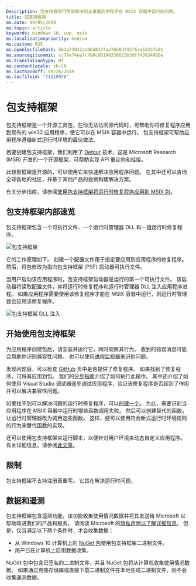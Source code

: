 ```yaml
---
Description: 包支持框架可帮助解决阻止桌面应用程序在 MSIX 容器中运行的问题。
title: 包支持框架
ms.date: 09/05/2018
ms.topic: article
keywords: windows 10, uwp, msix
ms.localizationpriority: medium
ms.custom: RS5
ms.openlocfilehash: b62a73942ad0bd8324aa76b0df43f6aa52237e8b
ms.sourcegitcommit: cc7fe74ea7c7b8c06190330023b3dff43034960e
ms.translationtype: HT
ms.contentlocale: zh-CN
ms.lasthandoff: 09/26/2019
ms.locfileid: "71310978"
---
```

# <a name="package-support-framework"></a>包支持框架

包支持框架是一个开源工具包，在你无法访问源代码时，可帮助你将修复程序应用到现有的 win32 应用程序，使它可以在 MSIX 容器中运行。 包支持框架可帮助应用程序遵循新式运行时环境的最佳做法。

若要创建包支持框架，我们利用了 [Detour](https://www.microsoft.com/en-us/research/project/detours) 技术，这是 Microsoft Research (MSR) 开发的一个开源框架，可帮助实现 API 重定向和挂接。

此轻型框架是开源的，可以使用它来快速解决应用程序问题。 在其中还可以咨询全球各地的社区，并基于其他产品的投资构建解决方案。

有关分步指南，请参阅[使用包支持框架将运行时修复程序应用到 MSIX 包](https://docs.microsoft.com/windows/uwp/porting/package-support-framework)。

## <a name="a-quick-look-inside-of-the-package-support-framework"></a>包支持框架内部速览

包支持框架包含一个可执行文件、一个运行时管理器 DLL 和一组运行时修复程序。

![包支持框架](images/package-support-framework.png)

它的工作原理如下。 创建一个配置文件用于指定要应用到应用程序的修复程序。 然后，将包修改为指向包支持框架 (PSF) 启动器可执行文件。

当用户启动该应用程序时，包支持框架启动器是运行的第一个可执行文件。 该启动器将读取配置文件，并将运行时修复程序和运行时管理器 DLL 注入应用程序进程。 如果应用程序需要使用该修复程序才能在 MSIX 容器中运行，则运行时管理器会应用该修复程序。

![包支持框架 DLL 注入](images/package-support-framework-2.png)

## <a name="get-started-using-the-package-support-framework"></a>开始使用包支持框架

为应用程序创建包后，请安装并运行它，同时观察其行为。 收到的错误消息可能会帮助你识别兼容性问题。 也可以使用[进程监视器](https://docs.microsoft.com/sysinternals/downloads/procmon)来识别问题。

发现问题后，可以检查 [GitHub](https://github.com/Microsoft/MSIX-PackageSupportFramework/) 页中是否提供了修复程序。 如果找到了修复程序，可将其应用到包。 我们的[分步指南](https://docs.microsoft.com/windows/uwp/porting/package-support-framework)介绍了如何执行此操作。 其中还介绍了如何使用 Visual Studio 调试器逐步调试应用程序，验证该修复程序是否起到了作用并可以解决兼容性问题。

如果找不到可以解决问题的运行时修复程序，可以[创建一个](package-support-framework.md#create-a-runtime-fix)。 为此，需要识别当应用程序在 MSIX 容器中运行时哪些函数调用失败。 然后可以创建替代的函数，让运行时管理器改为调用这些函数。 这样，便可以使用符合新式运行时环境规则的行为来替代函数的实现。

还可以使用包支持框架来运行脚本，以便针对用户环境来动态自定义应用程序。 有关详细信息，请参阅[此文章](run-scripts-with-package-support-framework.md)。

## <a name="limitations"></a>限制

包支持框架不支持注册表重写。 它旨在解决运行时问题。

## <a name="data-and-telemetry"></a>数据和遥测

包支持框架包含遥测功能，该功能收集使用情况数据并将其发送给 Microsoft 以帮助改进我们的产品和服务。 请阅读 Microsoft 的[隐私声明以了解详细信息](https://privacy.microsoft.com/en-US/privacystatement)。 但是，仅当满足以下两个条件时，才会收集数据：

* 从 Windows 10 计算机上的 [NuGet 包](https://www.nuget.org/packages?q=packagesupportframework)使用包支持框架二进制文件。
* 用户已在计算机上启用数据收集。

NuGet 包中包含已签名的二进制文件，并且 NuGet 包将从计算机收集使用情况数据。 如果通过克隆存储库或直接下载二进制文件在本地生成二进制文件，则不会收集遥测数据。
